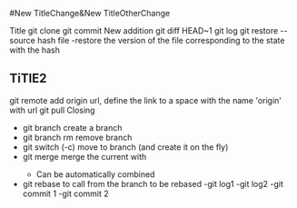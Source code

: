 #New TitleChange&New TitleOtherChange

Title
git clone
git commit
New addition
git diff HEAD~1
git log
git restore --source hash file
	-restore the version of the file corresponding to the state with the hash
## TiTlE2
git remote add origin url, define the link to a space with the name 'origin' with url
git pull
Closing

- git branch <NAME> create a branch
- git branch rm <NAME> remove branch
- git switch (-c) <NAME> move to branch (and create it on the fly)
- git merge <BRANCH> merge the current with <BRANCH>
	- Can be automatically combined
- git rebase <BRANCH> to call from the branch to be rebased
-git log1
-git log2
-git commit 1
-git commit 2

